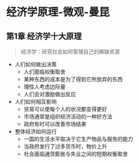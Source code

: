 # 经济学原理-微观-曼昆

## 第1章 经济学十大原理

> 经济学：研究社会如何管理自己的稀缺资源

- 人们如何做出决策
    - 人们面临权衡取舍
    - 某种东西的成本是为了得到它所放弃的东西
    - 理性人考虑边际量
    - 人们会对激励做出反应
- 人们如何相互影响
    - 贸易可以使每个人的状况都变得更好
    - 市场通常是组织经济活动的一种好方法
    - 政府有时可以改善市场结果
- 整体经济如何运行
    - 一国的生活水平取决于它生产物品与服务的能力
    - 当政府发行了过多货币时，物价上升
    - 社会面临通货膨胀与失业之间的短期权衡取舍

